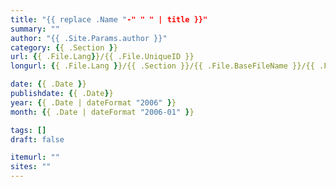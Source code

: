 ```yaml
---
title: "{{ replace .Name "-" " " | title }}"
summary: ""
author: "{{ .Site.Params.author }}"
category: {{ .Section }}
url: {{ .File.Lang}}/{{ .File.UniqueID }}
longurl: {{ .File.Lang }}/{{ .Section }}/{{ .File.BaseFileName }}/{{ .File.UniqueID }}

date: {{ .Date }}
publishdate: {{ .Date}}
year: {{ .Date | dateFormat "2006" }}
month: {{ .Date | dateFormat "2006-01" }}

tags: []
draft: false

itemurl: ""
sites: ""
---
```


